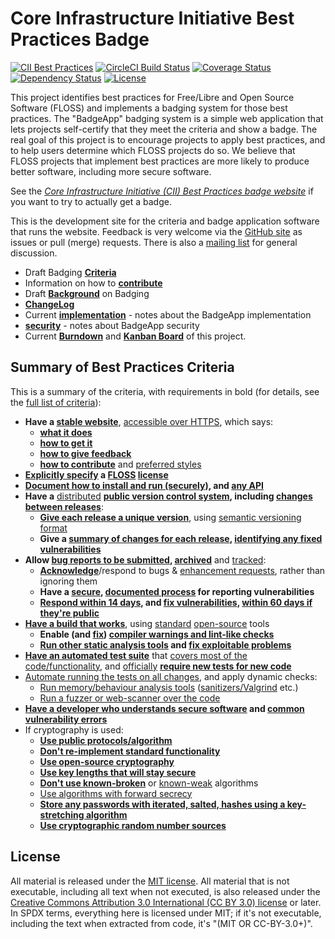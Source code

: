 # Core Infrastructure Initiative Best Practices Badge

[![CII Best Practices](https://bestpractices.coreinfrastructure.org/projects/1/badge)](https://bestpractices.coreinfrastructure.org/projects/1)
[![CircleCI Build Status](https://circleci.com/gh/linuxfoundation/cii-best-practices-badge.svg?&style=shield&circle-token=ca450ac150523030464677a1aa7f3cacfb8b3472)](https://circleci.com/gh/linuxfoundation/cii-best-practices-badge)
[![Coverage Status](https://coveralls.io/repos/linuxfoundation/cii-best-practices-badge/badge.svg?branch=master&service=github)](https://coveralls.io/github/linuxfoundation/cii-best-practices-badge?branch=master)
[![Dependency Status](https://gemnasium.com/linuxfoundation/cii-best-practices-badge.svg)](https://gemnasium.com/linuxfoundation/cii-best-practices-badge)
[![License](http://img.shields.io/:license-mit-blue.svg?style=flat-square)](http://badges.mit-license.org)

This project identifies best practices for
Free/Libre and Open Source Software (FLOSS)
and implements a badging system for those best practices.
The "BadgeApp" badging system is a simple web application
that lets projects self-certify that they meet the criteria
and show a badge.
The real goal of this project is to encourage projects to
apply best practices, and to help users determine which FLOSS projects do so.
We believe that FLOSS projects that implement best practices are more likely
to produce better software, including more secure software.

See the
*[Core Infrastructure Initiative (CII) Best Practices badge website](https://bestpractices.coreinfrastructure.org/)* if you want to try to actually get a badge.

This is the development site for the criteria and badge application
software that runs the website.
Feedback is very welcome via the
[GitHub site](https://github.com/linuxfoundation/cii-best-practices-badge)
as issues or pull (merge) requests.
There is also a
[mailing list](https://lists.coreinfrastructure.org/mailman/listinfo/cii-badges)
for general discussion.

* Draft Badging **[Criteria](./doc/criteria.md)**
* Information on how to **[contribute](./CONTRIBUTING.md)**
* Draft **[Background](./doc/background.md)** on Badging
* **[ChangeLog](./CHANGELOG.md)**
* Current **[implementation](./doc/implementation.md)**  - notes about the
  BadgeApp implementation
* **[security](./doc/security.md)**  - notes about BadgeApp security
* Current **[Burndown](https://burndown.io/#linuxfoundation/cii-best-practices-badge/1)** and
**[Kanban Board](https://waffle.io/linuxfoundation/cii-best-practices-badge)**
of this project.

## Summary of Best Practices Criteria

This is a summary of the criteria, with requirements in bold
(for details, see the [full list of criteria](doc/criteria.md)):

- **Have a [stable website](doc/criteria.md#project_homepage_url)**,
  [accessible over HTTPS](doc/criteria.md#project_homepage_https), which says:
  - **[what it does](doc/criteria.md#description_sufficient)**
  - **[how to get it](doc/criteria.md#interact)**
  - **[how to give feedback](doc/criteria.md#interact)**
  - **[how to contribute](doc/criteria.md#contribution)** and
    [preferred styles](doc/criteria.md#contribution_criteria)
- **[Explicitly specify](doc/criteria.md#license_location) a
  [FLOSS](doc/criteria.md#floss_license) [license](doc/criteria.md#floss_license_osi)**
- **[Document how to install and run (securely)](doc/criteria.md#documentation_basics),
  and [any API](doc/criteria.md#documentation_interface)**
- **Have a** [distributed](doc/criteria.md#repo_distributed)
  **[public version control system](doc/criteria.md#repo_public),
  including [changes between releases](doc/criteria.md#repo_interim)**:
  - **[Give each release a unique version](doc/criteria.md#version_unique)**, using
    [semantic versioning format](doc/criteria.md#version_semver)
  - **Give a [summary of changes for each release](doc/criteria.md#release_notes),
    [identifying any fixed vulnerabilities](doc/criteria.md#release_notes_vulns)**
- **Allow [bug reports to be submitted](doc/criteria.md#report_process),
  [archived](doc/criteria.md#report_archive)** and
  [tracked](doc/criteria.md#report_tracker):
  - **[Acknowledge](doc/criteria.md#report_responses)**/respond to bugs &
    [enhancement requests](doc/criteria.md#enhancement_responses), rather than
    ignoring them
  - **Have a [secure](doc/criteria.md#vulnerability_report_private),
    [documented process](doc/criteria.md#vulnerability_report_process) for
    reporting vulnerabilities**
  - **[Respond within 14 days](doc/criteria.md#vulnerability_report_response),
    and [fix vulnerabilities](doc/criteria.md#vulnerabilities_critical_fixed),
    [within 60 days if they're public](doc/criteria.md#vulnerabilities_fixed_60_days)**
- **[Have a build that works](doc/criteria.md#build)**, using
  [standard](doc/criteria.md#build_common_tools)
  [open-source](doc/criteria.md#build_floss_tools) tools
  - **Enable (and [fix](doc/criteria.md#warnings_fixed))
    [compiler warnings and lint-like checks](doc/criteria.md#warnings)**
  - **[Run other static analysis tools](doc/criteria.md#static_analysis) and
    [fix exploitable problems](doc/criteria.md#static_analysis_fixed)**
- **[Have an automated test suite](doc/criteria.md#test)** that
  [covers most of the code/functionality](doc/criteria.md#test_most), and
  [officially](doc/criteria.md#tests_documented_added)
  **[require new tests for new code](doc/criteria.md#test_policy)**
- [Automate running the tests on all changes](doc/criteria.md#test_continuous_integration),
  and apply dynamic checks:
  - [Run memory/behaviour analysis tools](doc/criteria.md#dynamic_analysis)
    ([sanitizers/Valgrind](doc/criteria.md#dynamic_analysis_unsafe) etc.)
  - [Run a fuzzer or web-scanner over the code](doc/criteria.md#dynamic_analysis)
- **[Have a developer who understands secure software](doc/criteria.md#know_secure_design)
  and [common vulnerability errors](doc/criteria.md#know_common_errors)**
- If cryptography is used:
  - **[Use public protocols/algorithm](doc/criteria.md#crypto_published)**
  - **[Don't re-implement standard functionality](doc/criteria.md#crypto_call)**
  - **[Use open-source cryptography](doc/criteria.md#crypto_floss)**
  - **[Use key lengths that will stay secure](doc/criteria.md#crypto_keylength)**
  - **[Don't use known-broken](doc/criteria.md#crypto_working)** or
    [known-weak](doc/criteria.md#crypto_weaknesses) algorithms
  - [Use algorithms with forward secrecy](doc/criteria.md#crypto_pfs)
  - **[Store any passwords with iterated, salted, hashes using a key-stretching algorithm](doc/criteria.md#crypto_password_storage)**
  - **[Use cryptographic random number sources](doc/criteria.md#crypto_random)**

## License

All material is released under the [MIT license](./LICENSE).
All material that is not executable, including all text when not executed,
is also released under the
[Creative Commons Attribution 3.0 International (CC BY 3.0) license](https://creativecommons.org/licenses/by/3.0/) or later.
In SPDX terms, everything here is licensed under MIT;
if it's not executable, including the text when extracted from code, it's
"(MIT OR CC-BY-3.0+)".
